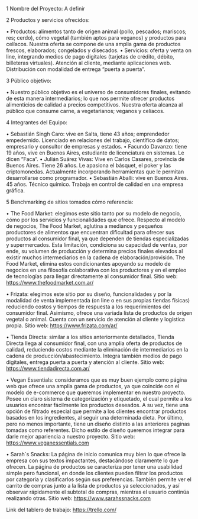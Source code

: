 1	Nombre del Proyecto: A definir

2	Productos y servicios ofrecidos: 

•	Productos: alimentos tanto de origen animal (pollo, pescados; mariscos; res; cerdo), cómo vegetal (también aptos para veganos) y productos para celíacos. Nuestra oferta se compone de una amplia gama de productos frescos, elaborados; congelados y disecados. 
•	Servicios: oferta y venta on line, integrando medios de pago digitales (tarjetas de crédito, débito, billeteras virtuales). Atención al cliente, mediante aplicaciones web. Distribución con modalidad de entrega “puerta a puerta”.

3	Público objetivo:

•	Nuestro público objetivo es el universo de consumidores finales, evitando de esta manera intermediarios; lo que nos permite ofrecer productos alimenticios de calidad a precios competitivos. Nuestra oferta alcanza al público que consume carne, a vegetarianos; veganos y celíacos. 

4	Integrantes del Equipo:

•	Sebastián Singh Caro: vive en Salta, tiene 43 años; emprendedor empedernido. Licenciado en relaciones del trabajo, científico de datos; empresario y consultor de empresas y estados. 
•	Facundo Davanzo: tiene 19 años, vive en Buenos Aires, estudiante de licenciatura en sistemas. Le dicen “Faca”.
•	Julián Suárez Vivas: Vive en Carlos Casares, provincia de Buenos Aires. Tiene 26 años. Le apasiona el básquet, el poker y las criptomonedas. Actualmente incorporando herramientas que le permitan desarrollarse como programador.
•	Sebastián Aballi: vive en Buenos Aires. 45 años. Técnico químico. Trabaja en control de calidad en una empresa gráfica. 

5	Benchmarking de sitios tomados cómo referencia:

•	The Food Market: elegimos este sitio tanto por su modelo de negocio, cómo por los servicios y funcionalidades que ofrece. Respecto al modelo de negocios, The Food Market, aglutina a medianos y pequeños productores de alimentos que encuentran dificultad para ofrecer sus productos al consumidor final, ya que dependen de tiendas especializadas y supermercados. Esta limitación, condiciona su capacidad de ventas, por ende, su volumen de producción y determina precios finales elevados al existir muchos intermediarios en la cadena de elaboración/provisión. The Food Market, elimina estos condicionantes apoyando su modelo de negocios en una filosofía colaborativa con los productores y en el empleo de tecnologías para llegar directamente al consumidor final. Sitio web: https://www.thefoodmarket.com.ar/

•	Frizata: elegimos este sitio por su diseño, funcionalidades y por la modalidad de venta implementada (on line o en sus propias tiendas físicas) reduciendo costos y tiempos de respuesta a los requerimientos del consumidor final. Asimismo, ofrece una variada lista de productos de origen vegetal o animal. Cuenta con un servicio de atención al cliente y logística propia. Sitio web: https://www.frizata.com/ar/

•	Tienda Directa: similar a los sitios anteriormente detallados, Tienda Directa llega al consumidor final, con una amplia oferta de productos de calidad, reduciendo costos mediante la eliminación de intermediarios en la cadena de producción/abastecimiento. Integra también medios de pago digitales, entrega puerta a puerta y atención al cliente. Sitio web: https://www.tiendadirecta.com.ar/

•	Vegan Essentials: consideramos que es muy buen ejemplo como página web que ofrece una amplia gama de productos, ya que coincide con el modelo de e-commerce que queremos implementar en nuestro proyecto. Posee un claro sistema de categorización y etiquetado, el cual permite a los usuarios encontrar fácilmente los productos deseados. A su vez, tiene una opción de filtrado especial que permite a los clientes encontrar productos basados en los ingredientes, al seguir una determinada dieta. Por último, pero no menos importante, tiene un diseño distinto a las anteriores paginas tomadas como referentes. Dicho estilo de diseño queremos integrar para darle mejor apariencia a nuestro proyecto. Sitio web: https://www.veganessentials.com 

•	Sarah´s Snacks: La página de inicio comunica muy bien lo que ofrece la empresa con sus textos impactantes, destacándose claramente lo que ofrecen. La página de productos se caracteriza por tener una usabilidad simple pero funcional, en donde los clientes pueden filtrar los productos por categoría y clasificarlos según sus preferencias. También permite ver el carrito de compras junto a la lista de productos ya seleccionados, y así observar rápidamente el subtotal de compras, mientras el usuario continúa realizando otras. Sitio web: https://www.sarahssnacks.com

Link del tablero de trabajo: https://trello.com/